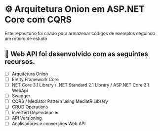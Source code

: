 # ⚙ Arquitetura Onion em ASP.NET Core com CQRS
Este repositório foi criado para armazenar códigos de exemplos seguindo um roteiro de estudo

## 🔨 Web API foi desenvolvido com as seguintes recursos.

- [ ] Arquitetura Onion
- [ ] Entity Framework Core
- [ ] NET Core 3.1 Library / .NET Standard 2.1 Library / ASP.NET Core 3.1 WebApi
- [ ] Swagger
- [ ] CQRS / Mediator Pattern using MediatR Library
- [ ] CRUD Operations
- [ ] Inverted Dependencies
- [ ] API Versioning
- [ ] Analisadores e conversões Web API
